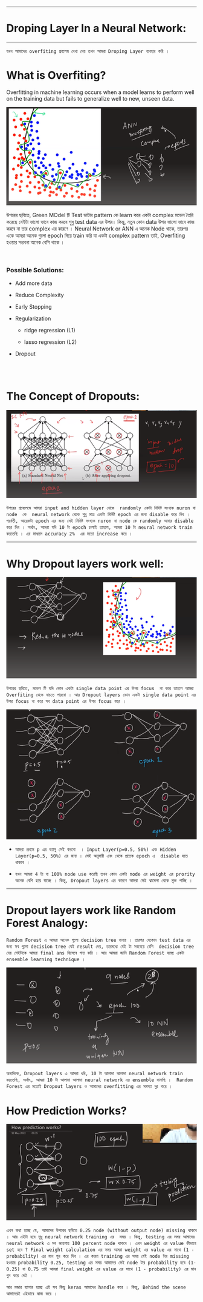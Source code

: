 
---

# Droping Layer In a Neural Network:

---

`যখন আমাদের overfiting প্রবলেম দেখা দেয় তখন আমরা Droping Layer ব্যবহার করি । `

# What is Overfiting?

Overfitting in machine learning occurs when a model learns to perform well on the training data but fails to generalize well to new, unseen data.

![Alt text](image-138.png)

উপরের ছবিতে, Green MOdel টি Test ডাটার pattern কে learn করে একটা complex মডেল তৈরি করেছে যেইটা ভালো ভাবে কাজ করবে শুধু test data এর উপর। কিন্তু, নতুন কোন data উপর ভালো ভাবে কাজ করবে না তার complex এর কারণে । Neural Network or ANN এ অনেক Node থাকে, তারপর একে আমরা অনেক গুলো epoch দিয়ে train করি যা একটা complex pattern তাই, Overfiting হওয়ার সম্ভবনা অনেক বেশি থাকে । 


<br>


### Possible Solutions:

-   Add more data

-   Reduce Complexity

-   Early Stopping

-   Regularization

    - ridge regression (L1) 
    
    - lasso regression (L2)
    
-   Dropout


<br><br>

# The Concept of Dropouts:

![Alt text](image-139.png)

`উপরের প্রবেলেমে আমরা input and hidden layer থেকে  randomly একটা নিদিষ্ট সংখ্যক nuron বা node  কে  neural network থেকে শুধু মাত্র একটা নির্দিষ্ট epoch এর জন্য disable করে দিব । পরর্বতী, আরেকটা epoch এর জন্য সেই নিদিষ্ট সংখ্যক nuron বা node কে randomly আবার disable করে দিব । অর্থাৎ, আমরা যদি 10 টা epoch চালাই তাহলে, আমরা 10 টা neural network train করতেছি । এর মাধ্যমে accuracy 2%  এর মতো increase করে । `

---

# Why Dropout layers work well:

![Alt text](image-140.png)

`উপরের ছবিতে, মডেল টি যদি কোন একটা single data point এর উপর focus  না করে তাহলে আমরা Overfiting থেকে বাচতে পারবো । আর Dropout layers কোন একটা single data point এর উপর focus না করে সব data point এর উপর focus করে । `


![Alt text](image-141.png)

- `আমরা প্রথমে p এর ভ্যালু সেই করবো  । Input Layer(p=0.5, 50%) এবং Hidden Layer(p=0.5, 50%) এর জন্য । সেই অনুযায়ী এবং থেকে প্রতেক epoch এ  disable হতে থাকবে । `

- `যখন আমরা 4 টা বা 100% node use করেছি তখন কোন একটা node এর weight এর prority অনেক বেশি হয়ে যাচ্ছে । কিন্তু, Dropout layers এর কারণে আমরা সেই ঝামেলা থেকে মুক্ত পাচ্ছি । `


---

# Dropout layers work like Random Forest Analogy:

`Random Forest এ আমরা অনেক গুলো decision tree বানায় । তারপর যেকোন test data এর জন্য সব গুলো decision tree যেই result দেয়, তারমধ্যে যেই টা সববেয়ে বেশি  decision tree দেয় সেইটাকে আমরা final ans হিসেবে গন্য করি । আর আমরা জানি Random Forest হচ্ছে একটা ensemble learning technique । `

![Alt text](image-142.png)

`অন্যদিকে, Dropout layers এ আমরা ধরি, 10 টা আলাদা আলাদা neural network train করতেছি, অর্থাৎ, আমরা 10 টা আলাদা আলাদা neural network এর ensemble বানাছি ।  Random Forest এর মতোই Dropout layers ও আমাদের overfitting এর সমস্যা দুর করে । `


# How Prediction Works?

![Alt text](image-143.png)

`এখন কথা হচ্ছে যে, আমাদের উপরের ছবিতে 0.25 node (without output node) missing থাকবে । আর এইটা হবে শুধু neural network training এর  সময় । কিন্তু, testing এর সময় আমাদের neural network এ সব জায়গায় 100 percent node থাকবে । এখন weight এর value কীভাবে set হবে ? Final weight calculation এর সময় আমরা weight এর value এর সাথে (1 - probability) এর মান গুন করে দিব । এর কারণ training এর সময় যেই node টার missing হওয়ার probability 0.25, testing এর সময় আমাদের সেই node টার probability হবে (1-0.25) বা 0.75 তাই আমরা final weight এর value এর সাথে (1 - probability) এর মান গুন করে দেই । `


`আর মজার ব্যাপার হচ্ছে এই সব কিছু keras আমাদের handle করে । কিন্তু, Behind the scene আমাদেরই এইভাবে কাজ করে ।`









